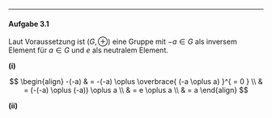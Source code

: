 ***
#### Aufgabe 3.1

Laut Voraussetzung ist $(G, \oplus)$ eine Gruppe mit $-a \in G$ als inversem Element für $a \in G$ und $e$ als neutralem Element.

**(i)**

$$
\begin{align}
-(-a) & = -(-a) \oplus \overbrace{ (-a \oplus a) }^{ = 0 } \\
 & = (-(-a) \oplus (-a)) \oplus a \\
 & = e \oplus a \\
 & = a
\end{align}
$$

**(ii)**

